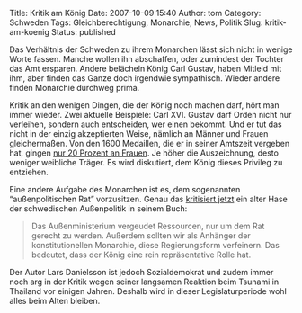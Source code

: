 Title: Kritik am König
Date: 2007-10-09 15:40
Author: tom
Category: Schweden
Tags: Gleichberechtigung, Monarchie, News, Politik
Slug: kritik-am-koenig
Status: published

Das Verhältnis der Schweden zu ihrem Monarchen lässt sich nicht in
wenige Worte fassen. Manche wollen ihn abschaffen, oder zumindest der
Tochter das Amt ersparen. Andere belächeln König Carl Gustav, haben
Mitleid mit ihm, aber finden das Ganze doch irgendwie sympathisch.
Wieder andere finden Monarchie durchweg prima.

Kritik an den wenigen Dingen, die der König noch machen darf, hört man
immer wieder. Zwei aktuelle Beispiele: Carl XVI. Gustav darf Orden nicht
nur verleihen, sondern auch entscheiden, wer einen bekommt. Und er tut
das nicht in der einzig akzeptierten Weise, nämlich an Männer und Frauen
gleichermaßen. Von den 1600 Medaillen, die er in seiner Amtszeit
vergeben hat, gingen [nur 20 Prozent an
Frauen](http://www.svd.se/dynamiskt/inrikes/did_17135586.asp). Je höher
die Auszeichnung, desto weniger weibliche Träger. Es wird diskutiert,
dem König dieses Privileg zu entziehen.

Eine andere Aufgabe des Monarchen ist es, dem sogenannten
“außenpolitischen Rat” vorzusitzen. Genau das [kritisiert
jetzt](http://www.sr.se/cgi-bin/international/nyhetssidor/artikel.asp?nyheter=1&programid=2108&Artikel=1646128)
ein alter Hase der schwedischen Außenpolitik in seinem Buch:

> Das Außenministerium vergeudet Ressourcen, nur um dem Rat gerecht zu
> werden. Außerdem sollten wir als Anhänger der konstitutionellen
> Monarchie, diese Regierungsform verfeinern. Das bedeutet, dass der
> König eine rein repräsentative Rolle hat.

Der Autor Lars Danielsson ist jedoch Sozialdemokrat und zudem immer noch
arg in der Kritik wegen seiner langsamen Reaktion beim Tsunami in
Thailand vor einigen Jahren. Deshalb wird in dieser Legislaturperiode
wohl alles beim Alten bleiben.

